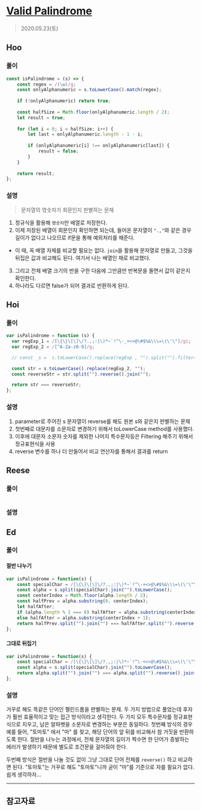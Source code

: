 # [Valid Palindrome](https://leetcode.com/explore/interview/card/top-interview-questions-easy/127/strings/883/)

> 2020.05.23(토)

## Hoo

### 풀이


```js
const isPalindrome = (s) => {
    const regex = /(\w)/g;
    const onlyAlphanumeric = s.toLowerCase().match(regex);
   
    if (!onlyAlphanumeric) return true;
    
    const halfSize = Math.floor(onlyAlphanumeric.length / 2);
    let result = true;
    
    for (let i = 0; i < halfSize; i++) {
        let last = onlyAlphanumeric.length - 1 - i;
        
        if (onlyAlphanumeric[i] !== onlyAlphanumeric[last]) {
            result = false;
        }
    }
    
    return result;
};
```

### 설명

> 문자열의 영숫자가 회문인지 판별하는 문제

1. 정규식을 활용해 `영숫자`만 배열로 저장한다.
2. 이제 저장된 배열이 회문인지 확인하면 되는데, 들어온 문자열이 `".,"`와 같은 경우 길이가 없다고 나오므로 if문을 통해 예외처리를 해준다.
- 이 때, 꼭 배열 자체를 비교할 필요는 없다. `join`을 활용해 문자열로 만들고, 그것을 뒤집은 값과 비교해도 된다. 여기서 나는 배열인 채로 비교했다. 
3. 그리고 전체 배열 크기의 반을 구한 다음에 그만큼만 반복문을 돌면서 값이 같은지 확인한다. 
4. 하나라도 다르면 false가 되어 결과로 반환하게 된다. 

## Hoi

### 풀이

```js
var isPalindrome = function (s) {
  var regExp_1 = /[\{\}\[\]\/?.,;:|\)*~`!^\-_+<>@\#$%&\\\=\(\'\"]/gi;
  var regExp_2 = /[^A-Za-z0-9]/g;

  // const _s =  s.toLowerCase().replace(regExp , "").split("").filter(el => el !== " ");

  const str = s.toLowerCase().replace(regExp_2, "");
  const reverseStr = str.split("").reverse().join("");

  return str === reverseStr;
};
```

### 설명

1. parameter로 주어진 s 문자열이 reverse를 해도 원본 s와 같은지 판별하는 문제
2. 첫번째로 대문자를 소문자로 변경하기 위해서 toLowerCase method를 사용했다.
3. 이후에 대문자 소문자 숫자를 제외한 나머지 특수문자등은 Filtering 해주기 위해서 정규표현식을 사용
4. reverse 변수를 하나 더 만들어서 비교 연산자를 통해서 결과를 return

## Reese

### 풀이

```js
```

### 설명

## Ed

### 풀이

#### 절반 나누기

```js
var isPalindrome = function(s) {
    const specialChar = /[\{\}\[\]\/?.,;:|\)*~`!^\-+<>@\#$%&\\\=\(\'\"\s]/gi; 
    const alpha = s.split(specialChar).join("").toLowerCase();
    const centerIndex = Math.floor(alpha.length / 2);
    const halfPrev = alpha.substring(0, centerIndex);
    let halfAfter;
    if (alpha.length % 2 === 0) halfAfter = alpha.substring(centerIndex);
    else halfAfter = alpha.substring(centerIndex + 1);
    return halfPrev.split("").join("") === halfAfter.split("").reverse().join("");
};
```

#### 그대로 뒤집기

```js
var isPalindrome = function(s) {
    const specialChar = /[\{\}\[\]\/?.,;:|\)*~`!^\-+<>@\#$%&\\\=\(\'\"\s]/gi; 
    const alpha = s.split(specialChar).join("").toLowerCase();
    return alpha.split("").join("") === alpha.split("").reverse().join("");
};
```

### 설명

거꾸로 해도 똑같은 단어인 펠린드롬을 판별하는 문제. 두 가지 방법으로 풀었는데 후자가 훨씬 효율적이고 맞는 접근 방식이라고 생각한다. 두 가지 모두 특수문자를 정규표현식으로 지우고, 남은 알파벳을 소문자로 변경하는 부분은 동일하다. 첫번째 방식의 경우 예를 들어, "토마토" 에서 "마" 를 찾고, 해당 단어의 앞 뒤를 비교해서 참 거짓을 반환하도록 한다. 절반을 나누는 과정에서, 전체 문자열의 길이가 짝수면 한 단어가 증발하는 에러가 발생하기 때문에 별도로 조건문을 걸어줘야 한다. 

두번째 방식은 절반을 나눌 것도 없이 그냥 그대로 단어 전체를 `reverse()` 하고 비교하면 된다. "토마토"는 거꾸로 해도 "토마토"니까 굳이 "마"를 기준으로 자를 필요가 없다. 쉽게 생각하자...

---

## 참고자료
